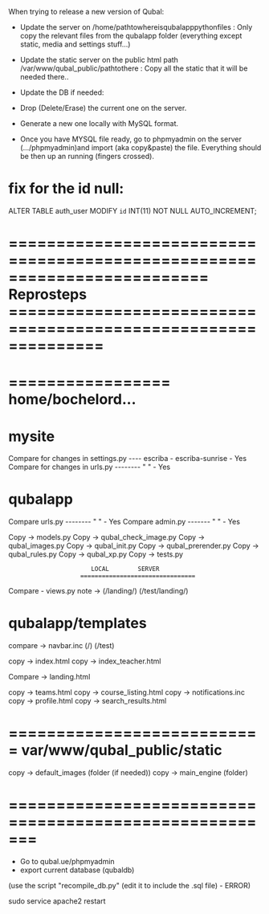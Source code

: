 When trying to release a new version of Qubal:

- Update the server on /home/pathtowhereisqubalapppythonfiles : Only copy the relevant files from the qubalapp folder (everything except static, media and settings stuff...)

- Update the static server on the public html path /var/www/qubal_public/pathtothere : Copy all the static that it will be needed there..

- Update the DB if needed: 
- Drop (Delete/Erase) the current one on the server. 
- Generate a new one locally with MySQL format. 
- Once you have MYSQL file ready, go to phpmyadmin on the server (.../phpmyadmin)and import (aka copy&paste) the file. Everything should be then up an running (fingers crossed).

fix for the id null:
====================
ALTER TABLE auth_user MODIFY `id` INT(11) NOT NULL AUTO_INCREMENT;


=========================================================================
Reprosteps ==============================================================
=========================================================================

=================
home/bochelord...
=================

mysite
======
Compare for changes in settings.py ---- escriba - escriba-sunrise - Yes
Compare for changes in urls.py --------    "            "         - Yes


qubalapp
========
Compare urls.py --------	"       "	        - Yes
Compare admin.py -------	"	"		- Yes

Copy -> models.py
Copy -> qubal_check_image.py
Copy -> qubal_images.py
Copy -> qubal_init.py
Copy -> qubal_prerender.py
Copy -> qubal_rules.py
Copy -> qubal_xp.py
Copy -> tests.py

						   LOCAL		SERVER
						================================
Compare - views.py               note ->	(/landing/)		(/test/landing/)

qubalapp/templates
==================

compare -> navbar.inc				(/)			(/test)

copy -> index.html
copy -> index_teacher.html

Compare -> landing.html				

copy -> teams.html
copy -> course_listing.html
copy -> notifications.inc
copy -> profile.html
copy -> search_results.html

===========================
var/www/qubal_public/static
===========================

copy -> default_images (folder (if needed))
copy -> main_engine (folder)

=======================================================
=======================================================

- Go to qubal.ue/phpmyadmin
- export current database (qubaldb)

(use the script "recompile_db.py" (edit it to include the .sql file) - ERROR)

sudo service apache2 restart